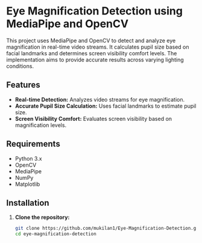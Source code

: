 # Eye Magnification Detection using MediaPipe and OpenCV

This project uses MediaPipe and OpenCV to detect and analyze eye magnification in real-time video streams. It calculates pupil size based on facial landmarks and determines screen visibility comfort levels. The implementation aims to provide accurate results across varying lighting conditions.

## Features

- **Real-time Detection:** Analyzes video streams for eye magnification.
- **Accurate Pupil Size Calculation:** Uses facial landmarks to estimate pupil size.
- **Screen Visibility Comfort:** Evaluates screen visibility based on magnification levels.

## Requirements

- Python 3.x
- OpenCV
- MediaPipe
- NumPy
- Matplotlib

## Installation

1. **Clone the repository:**

   ```bash
   git clone https://github.com/mukilan1/Eye-Magnification-Detection.git
   cd eye-magnification-detection
